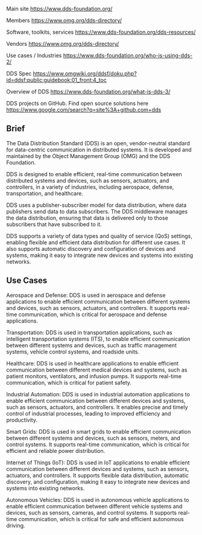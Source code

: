 Main site		https://www.dds-foundation.org/						

Members		https://www.omg.org/dds-directory/						

Software, toolkits, services		https://www.dds-foundation.org/dds-resources/						

Vendors		https://www.omg.org/dds-directory/						

Use cases / Industries		https://www.dds-foundation.org/who-is-using-dds-2/						

DDS  Spec		https://www.omgwiki.org/ddsf/doku.php?id=ddsf:public:guidebook:01_front:4_toc

Overview of DDS		https://www.dds-foundation.org/what-is-dds-3/

DDS projects on GitHub. Find open source solutions here		https://www.google.com/search?q=site%3A+github.com+dds

## Brief

The Data Distribution Standard (DDS) is an open, vendor-neutral standard for data-centric communication in distributed systems. It is developed and maintained by the Object Management Group (OMG) and the DDS Foundation.

DDS is designed to enable efficient, real-time communication between distributed systems and devices, such as sensors, actuators, and controllers, in a variety of industries, including aerospace, defense, transportation, and healthcare.

DDS uses a publisher-subscriber model for data distribution, where data publishers send data to data subscribers. The DDS middleware manages the data distribution, ensuring that data is delivered only to those subscribers that have subscribed to it.

DDS supports a variety of data types and quality of service (QoS) settings, enabling flexible and efficient data distribution for different use cases. It also supports automatic discovery and configuration of devices and systems, making it easy to integrate new devices and systems into existing networks.


## Use Cases

Aerospace and Defense: DDS is used in aerospace and defense applications to enable efficient communication between different systems and devices, such as sensors, actuators, and controllers. It supports real-time communication, which is critical for aerospace and defense applications.

Transportation: DDS is used in transportation applications, such as intelligent transportation systems (ITS), to enable efficient communication between different systems and devices, such as traffic management systems, vehicle control systems, and roadside units.

Healthcare: DDS is used in healthcare applications to enable efficient communication between different medical devices and systems, such as patient monitors, ventilators, and infusion pumps. It supports real-time communication, which is critical for patient safety.

Industrial Automation: DDS is used in industrial automation applications to enable efficient communication between different devices and systems, such as sensors, actuators, and controllers. It enables precise and timely control of industrial processes, leading to improved efficiency and productivity.

Smart Grids: DDS is used in smart grids to enable efficient communication between different systems and devices, such as sensors, meters, and control systems. It supports real-time communication, which is critical for efficient and reliable power distribution.

Internet of Things (IoT): DDS is used in IoT applications to enable efficient communication between different devices and systems, such as sensors, actuators, and controllers. It supports flexible data distribution, automatic discovery, and configuration, making it easy to integrate new devices and systems into existing networks.

Autonomous Vehicles: DDS is used in autonomous vehicle applications to enable efficient communication between different vehicle systems and devices, such as sensors, cameras, and control systems. It supports real-time communication, which is critical for safe and efficient autonomous driving.
